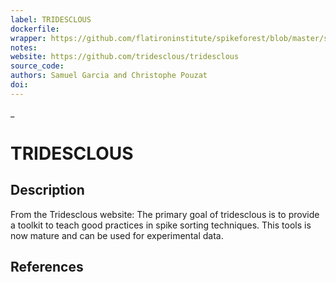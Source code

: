 ```yaml
---
label: TRIDESCLOUS
dockerfile:
wrapper: https://github.com/flatironinstitute/spikeforest/blob/master/spikeforest/spikesorters/tridesclous/tridesclous.py
notes:
website: https://github.com/tridesclous/tridesclous
source_code:
authors: Samuel Garcia and Christophe Pouzat
doi:
---
```

_
# TRIDESCLOUS

## Description

From the Tridesclous website: The primary goal of tridesclous is to provide a toolkit to teach good practices in spike sorting techniques.
This tools is now mature and can be used for experimental data.

## References

